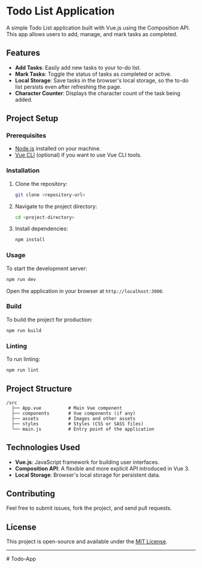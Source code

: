 # Todo List Application

A simple Todo List application built with Vue.js using the Composition API. This app allows users to add, manage, and mark tasks as completed.

## Features

- **Add Tasks**: Easily add new tasks to your to-do list.
- **Mark Tasks**: Toggle the status of tasks as completed or active.
- **Local Storage**: Save tasks in the browser's local storage, so the to-do list persists even after refreshing the page.
- **Character Counter**: Displays the character count of the task being added.

## Project Setup

### Prerequisites

- [Node.js](https://nodejs.org/) installed on your machine.
- [Vue CLI](https://cli.vuejs.org/) (optional) if you want to use Vue CLI tools.

### Installation

1. Clone the repository:

   ```bash
   git clone <repository-url>
   ```

2. Navigate to the project directory:

   ```bash
   cd <project-directory>
   ```

3. Install dependencies:

   ```bash
   npm install
   ```

### Usage

To start the development server:

```bash
npm run dev
```

Open the application in your browser at `http://localhost:3000`.

### Build

To build the project for production:

```bash
npm run build
```

### Linting

To run linting:

```bash
npm run lint
```

## Project Structure

```
/src
  ├── App.vue          # Main Vue component
  ├── components       # Vue components (if any)
  ├── assets           # Images and other assets
  ├── styles           # Styles (CSS or SASS files)
  └── main.js          # Entry point of the application
```

## Technologies Used

- **Vue.js**: JavaScript framework for building user interfaces.
- **Composition API**: A flexible and more explicit API introduced in Vue 3.
- **Local Storage**: Browser's local storage for persistent data.

## Contributing

Feel free to submit issues, fork the project, and send pull requests.

## License

This project is open-source and available under the [MIT License](LICENSE).

---
#   T o d o - A p p  
 